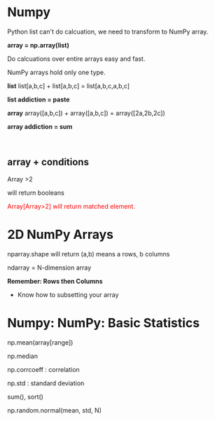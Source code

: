 # __Numpy__
Python list can't do calcuation, we need to transform to NumPy array.

__array = np.array(list)__

Do calcuations over entire arrays easy and fast.

NumPy arrays hold only one type.

__list__
list[a,b,c] + list[a,b,c] = list[a,b,c,a,b,c]

__list addiction = paste__

__array__
array([a,b,c]) + array([a,b,c]) = array([2a,2b,2c])

__array addiction = sum__

<br>

## __array + conditions__


Array >2

will return booleans

<font color="red">
Array[Array>2] will return matched element.
</font>

# __2D NumPy Arrays__
nparray.shape will return (a,b) means a rows, b columns

ndarray = N-dimension array

__Remember: Rows then Columns__

- Know how to subsetting your array

# __Numpy: NumPy: Basic Statistics__

np.mean(array[range])

np.median

np.corrcoeff : correlation

np.std : standard deviation

sum(), sort()

np.random.normal(mean, std, N)

